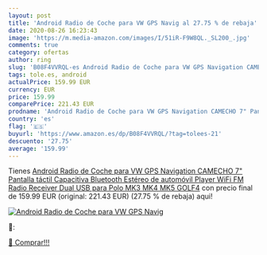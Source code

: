```yaml
---
layout: post
title: 'Android Radio de Coche para VW GPS Navig al 27.75 % de rebaja'
date: 2020-08-26 16:23:43
image: 'https://m.media-amazon.com/images/I/51iR-F9W8QL._SL200_.jpg'
comments: true
category: ofertas
author: ring
slug: 'B08F4VVRQL-es Android Radio de Coche para VW GPS Navigation CAMECHO 7"...'
tags: tole.es, android
actualPrice: 159.99 EUR
currency: EUR
price: 159.99
comparePrice: 221.43 EUR
prodname: 'Android Radio de Coche para VW GPS Navigation CAMECHO 7" Pantalla táctil Capacitiva Bluetooth Estéreo de automóvil Player WiFi FM Radio Receiver Dual USB para Polo MK3 MK4 MK5 GOLF4'
country: 'es'
flag: '🇪🇸'
buyurl: 'https://www.amazon.es/dp/B08F4VVRQL/?tag=tolees-21'
descuento: '27.75'
average: '159.99'
---
```


Tienes [Android Radio de Coche para VW GPS Navigation CAMECHO 7" Pantalla táctil Capacitiva Bluetooth Estéreo de automóvil Player WiFi FM Radio Receiver Dual USB para Polo MK3 MK4 MK5 GOLF4](https://www.amazon.es/dp/B08F4VVRQL/?tag=tolees-21) con precio final de  159.99 EUR (original: 221.43 EUR) (27.75 %  de rebaja) aqui!

[![Android Radio de Coche para VW GPS Navig](https://m.media-amazon.com/images/I/51iR-F9W8QL._SL200_.jpg)](https://www.amazon.es/dp/B08F4VVRQL/?tag=tolees-21)

🔎:


[🛒 Comprar!!!](https://www.amazon.es/dp/B08F4VVRQL/?tag=tolees-21)
